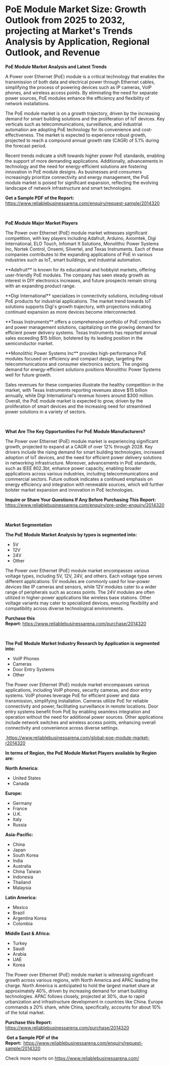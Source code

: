 <p><h1>PoE Module Market Size: Growth Outlook from 2025 to 2032, projecting at Market's Trends Analysis by Application, Regional Outlook, and Revenue</h1></p><p><strong>PoE Module Market Analysis and Latest Trends</strong></p>
<p><p>A Power over Ethernet (PoE) module is a critical technology that enables the transmission of both data and electrical power through Ethernet cables, simplifying the process of powering devices such as IP cameras, VoIP phones, and wireless access points. By eliminating the need for separate power sources, PoE modules enhance the efficiency and flexibility of network installations.</p><p>The PoE module market is on a growth trajectory, driven by the increasing demand for smart building solutions and the proliferation of IoT devices. Key verticals such as telecommunications, surveillance, and industrial automation are adopting PoE technology for its convenience and cost-effectiveness. The market is expected to experience robust growth, projected to reach a compound annual growth rate (CAGR) of 5.1% during the forecast period. </p><p>Recent trends indicate a shift towards higher power PoE standards, enabling the support of more demanding applications. Additionally, advancements in technology and the need for energy-efficient solutions are fostering innovation in PoE module designs. As businesses and consumers increasingly prioritize connectivity and energy management, the PoE module market is poised for significant expansion, reflecting the evolving landscape of network infrastructure and smart technologies.</p></p>
<p><strong>Get a Sample PDF of the Report:&nbsp;</strong> <a href="https://www.reliablebusinessarena.com/enquiry/request-sample/2014320?utm_campaign=2514&utm_medium=2&utm_source=Github&utm_content=ia&utm_term=29032025&utm_id=poe-module">https://www.reliablebusinessarena.com/enquiry/request-sample/2014320</a></p>
<p>&nbsp;</p>
<p><strong>PoE Module Major Market Players</strong></p>
<p><p>The Power over Ethernet (PoE) module market witnesses significant competition, with key players including Adafruit, Arduino, Axiomtek, Digi International, ELO Touch, Infomart It Solutions, Monolithic Power Systems Inc, Nortek Control, Onsemi, Silvertel, and Texas Instruments. Each of these companies contributes to the expanding applications of PoE in various industries such as IoT, smart buildings, and industrial automation. </p><p>**Adafruit** is known for its educational and hobbyist markets, offering user-friendly PoE modules. The company has seen steady growth as interest in DIY electronics increases, and future prospects remain strong with an expanding product range.</p><p>**Digi International** specializes in connectivity solutions, including robust PoE products for industrial applications. The market trend towards IoT solutions supports Digi's growth trajectory, with projections indicating continued expansion as more devices become interconnected.</p><p>**Texas Instruments** offers a comprehensive portfolio of PoE controllers and power management solutions, capitalizing on the growing demand for efficient power delivery systems. Texas Instruments has reported annual sales exceeding $15 billion, bolstered by its leading position in the semiconductor market.</p><p>**Monolithic Power Systems Inc** provides high-performance PoE modules focused on efficiency and compact design, targeting the telecommunications and consumer electronics sectors. The ongoing demand for energy-efficient solutions positions Monolithic Power Systems well for future growth.</p><p>Sales revenues for these companies illustrate the healthy competition in the market, with Texas Instruments reporting revenues above $15 billion annually, while Digi International's revenue hovers around $300 million. Overall, the PoE module market is expected to grow, driven by the proliferation of smart devices and the increasing need for streamlined power solutions in a variety of sectors.</p></p>
<p>&nbsp;</p>
<p><strong>What Are The Key Opportunities For PoE Module Manufacturers?</strong></p>
<p><p>The Power over Ethernet (PoE) module market is experiencing significant growth, projected to expand at a CAGR of over 12% through 2028. Key drivers include the rising demand for smart building technologies, increased adoption of IoT devices, and the need for efficient power delivery solutions in networking infrastructure. Moreover, advancements in PoE standards, such as IEEE 802.3bt, enhance power capacity, enabling broader applications across various industries, including telecommunications and commercial sectors. Future outlook indicates a continued emphasis on energy efficiency and integration with renewable sources, which will further bolster market expansion and innovation in PoE technologies.</p></p>
<p><strong>Inquire or Share Your Questions If Any Before Purchasing This Report:</strong> <a href="https://www.reliablebusinessarena.com/enquiry/pre-order-enquiry/2014320?utm_campaign=2514&utm_medium=2&utm_source=Github&utm_content=ia&utm_term=29032025&utm_id=poe-module">https://www.reliablebusinessarena.com/enquiry/pre-order-enquiry/2014320</a></p>
<p>&nbsp;</p>
<p><strong>Market Segmentation</strong></p>
<p><strong>The PoE Module Market Analysis by types is segmented into:</strong></p>
<p><ul><li>5V</li><li>12V</li><li>24V</li><li>Other</li></ul></p>
<p><p>The Power over Ethernet (PoE) module market encompasses various voltage types, including 5V, 12V, 24V, and others. Each voltage type serves different applications: 5V modules are commonly used for low-power devices like IP cameras and sensors, while 12V modules cater to a wider range of peripherals such as access points. The 24V modules are often utilized in higher-power applications like wireless base stations. Other voltage variants may cater to specialized devices, ensuring flexibility and compatibility across diverse technological environments.</p></p>
<p><strong>Purchase this Report:&nbsp;</strong><a href="https://www.reliablebusinessarena.com/purchase/2014320?utm_campaign=2514&utm_medium=2&utm_source=Github&utm_content=ia&utm_term=29032025&utm_id=poe-module">https://www.reliablebusinessarena.com/purchase/2014320</a></p>
<p>&nbsp;</p>
<p><strong>The PoE Module Market Industry Research by Application is segmented into:</strong></p>
<p><ul><li>VoIP Phones</li><li>Cameras</li><li>Door Entry Systems</li><li>Other</li></ul></p>
<p><p>The Power over Ethernet (PoE) module market encompasses various applications, including VoIP phones, security cameras, and door entry systems. VoIP phones leverage PoE for efficient power and data transmission, simplifying installation. Cameras utilize PoE for reliable connectivity and power, facilitating surveillance in remote locations. Door entry systems benefit from PoE by enabling seamless integration and operation without the need for additional power sources. Other applications include network switches and wireless access points, enhancing overall connectivity and convenience across diverse settings.</p></p>
<p><a href="https://www.reliablebusinessarena.com/global-poe-module-market-r2014320?utm_campaign=2514&utm_medium=2&utm_source=Github&utm_content=ia&utm_term=29032025&utm_id=poe-module">&nbsp;https://www.reliablebusinessarena.com/global-poe-module-market-r2014320</a></p>
<p><strong>In terms of Region, the PoE Module Market Players available by Region are:</strong></p>
<p>
    <p> <strong> North America: </strong>
        <ul>
            <li>United States</li>
            <li>Canada</li>
        </ul>
        </p> 
    <p> <strong> Europe: </strong>
        <ul>
            <li>Germany</li>
            <li>France</li>
            <li>U.K.</li>
            <li>Italy</li>
            <li>Russia</li>
        </ul>
        </p> 
    <p> <strong> Asia-Pacific: </strong>
        <ul>
            <li>China</li>
            <li>Japan</li>
            <li>South Korea</li>
            <li>India</li>
            <li>Australia</li>
            <li>China Taiwan</li>
            <li>Indonesia</li>
            <li>Thailand</li>
            <li>Malaysia</li>
        </ul>
        </p> 
    <p> <strong> Latin America: </strong>
        <ul>
            <li>Mexico</li>
            <li>Brazil</li>
            <li>Argentina Korea</li>
            <li>Colombia</li>
        </ul>
        </p> 
    <p> <strong> Middle East & Africa: </strong>
        <ul>
            <li>Turkey</li>
            <li>Saudi</li>
            <li>Arabia</li>
            <li>UAE</li>
            <li>Korea</li>
        </ul>
    </p>
    </p>
<p><p>The Power over Ethernet (PoE) module market is witnessing significant growth across various regions, with North America and APAC leading the charge. North America is anticipated to hold the largest market share at approximately 40%, driven by increasing demand for smart building technologies. APAC follows closely, projected at 30%, due to rapid urbanization and infrastructure development in countries like China. Europe commands a 20% share, while China, specifically, accounts for about 10% of the total market.</p></p>
<p><strong>Purchase this Report: </strong><a href="https://www.reliablebusinessarena.com/purchase/2014320?utm_campaign=2514&utm_medium=2&utm_source=Github&utm_content=ia&utm_term=29032025&utm_id=poe-module">https://www.reliablebusinessarena.com/purchase/2014320</a></p>
<p>&nbsp;<strong>Get a Sample PDF of the Report:&nbsp;&nbsp;</strong><a href="https://www.reliablebusinessarena.com/enquiry/request-sample/2014320?utm_campaign=2514&utm_medium=2&utm_source=Github&utm_content=ia&utm_term=29032025&utm_id=poe-module">https://www.reliablebusinessarena.com/enquiry/request-sample/2014320</a></p>
<p><strong></strong></p>
<p>Check more reports on <a href="https://www.reliablebusinessarena.com/?utm_campaign=2514&utm_medium=2&utm_source=Github&utm_content=ia&utm_term=29032025&utm_id=poe-module">https://www.reliablebusinessarena.com/</a></p>